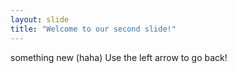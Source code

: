 ```yaml
---
layout: slide
title: "Welcome to our second slide!"
---
```

something new (haha)
Use the left arrow to go back!
